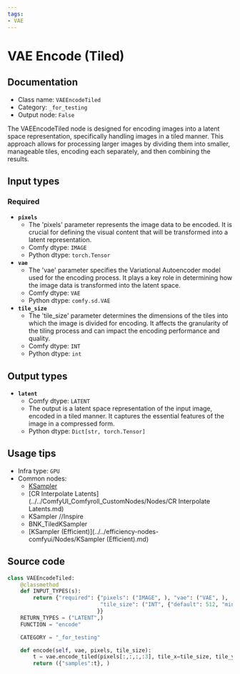 ```yaml
---
tags:
- VAE
---
```


# VAE Encode (Tiled)
## Documentation
- Class name: `VAEEncodeTiled`
- Category: `_for_testing`
- Output node: `False`

The VAEEncodeTiled node is designed for encoding images into a latent space representation, specifically handling images in a tiled manner. This approach allows for processing larger images by dividing them into smaller, manageable tiles, encoding each separately, and then combining the results.
## Input types
### Required
- **`pixels`**
    - The 'pixels' parameter represents the image data to be encoded. It is crucial for defining the visual content that will be transformed into a latent representation.
    - Comfy dtype: `IMAGE`
    - Python dtype: `torch.Tensor`
- **`vae`**
    - The 'vae' parameter specifies the Variational Autoencoder model used for the encoding process. It plays a key role in determining how the image data is transformed into the latent space.
    - Comfy dtype: `VAE`
    - Python dtype: `comfy.sd.VAE`
- **`tile_size`**
    - The 'tile_size' parameter determines the dimensions of the tiles into which the image is divided for encoding. It affects the granularity of the tiling process and can impact the encoding performance and quality.
    - Comfy dtype: `INT`
    - Python dtype: `int`
## Output types
- **`latent`**
    - Comfy dtype: `LATENT`
    - The output is a latent space representation of the input image, encoded in a tiled manner. It captures the essential features of the image in a compressed form.
    - Python dtype: `Dict[str, torch.Tensor]`
## Usage tips
- Infra type: `GPU`
- Common nodes:
    - [KSampler](../../Comfy/Nodes/KSampler.md)
    - [CR Interpolate Latents](../../ComfyUI_Comfyroll_CustomNodes/Nodes/CR Interpolate Latents.md)
    - KSampler //Inspire
    - BNK_TiledKSampler
    - [KSampler (Efficient)](../../efficiency-nodes-comfyui/Nodes/KSampler (Efficient).md)



## Source code
```python
class VAEEncodeTiled:
    @classmethod
    def INPUT_TYPES(s):
        return {"required": {"pixels": ("IMAGE", ), "vae": ("VAE", ),
                             "tile_size": ("INT", {"default": 512, "min": 320, "max": 4096, "step": 64})
                            }}
    RETURN_TYPES = ("LATENT",)
    FUNCTION = "encode"

    CATEGORY = "_for_testing"

    def encode(self, vae, pixels, tile_size):
        t = vae.encode_tiled(pixels[:,:,:,:3], tile_x=tile_size, tile_y=tile_size, )
        return ({"samples":t}, )

```
